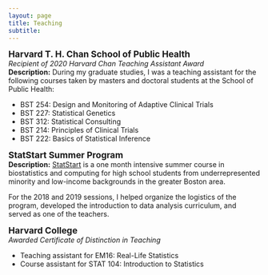 ```yaml
---
layout: page
title: Teaching
subtitle: 
---
```



<!-- <img src="https://isabelfulcher.github.io/img/ginger.png"
     style="float: right; margin-right: 10px;"
     width="150" height="110" /> -->
<strong style="font-size: 125%;"> Harvard T. H. Chan School of Public Health </strong>  
_Recipient of 2020 Harvard Chan Teaching Assistant Award_  
**Description:** During my graduate studies, I was a teaching assistant for the following courses taken by masters and doctoral students at the School of Public Health:  
+ BST 254: Design and Monitoring of Adaptive Clinical Trials
+ BST 227: Statistical Genetics
+ BST 312: Statistical Consulting
+ BST 214: Principles of Clinical Trials
+ BST 222: Basics of Statistical Inference  

<strong style="font-size: 125%;"> StatStart Summer Program </strong>  
**Description:** <a href="https://www.hsph.harvard.edu/biostatistics/statstart-a-program-for-high-school-students/StatStart">StatStart</a> is a one month intensive summer course in biostatistics and computing for high school students from underrepresented minority and low-income backgrounds in the greater Boston area.  

For the 2018 and 2019 sessions, I helped organize the logistics of the program, developed the introduction to data analysis curriculum, and served as one of the teachers.  

<strong style="font-size: 125%;"> Harvard College </strong>  
_Awarded Certificate of Distinction in Teaching_   
+ Teaching assistant for EM16: Real-Life Statistics
+ Course assistant for STAT 104: Introduction to Statistics

<!-- <strong style="font-size: 125%;"> Methods and Computing in R </strong>  
**Harvard T.H. Chan School of Public Health (Boston, MA)**  
_Instructor, Summer 2018_  

+ **Description:** A prepatory course for the incoming biostatistics doctoral students that covers computing in R and basic statistical topics
+ **Materials:** <a href="https://isabelfulcher.github.io/methodsprep/"> Course webpage </a> (exercises, solutions, slides)

<img src="https://isabelfulcher.github.io/img/training.png"
     style="float: right; margin-right: 10px;"
     width="150" height="110" />
<strong style="font-size: 125%;"> Data Analysis and Stata Software Training </strong>  
**D-tree International (Zanzibar, Tanzania)**  
_Course developer and instructor, Summer 2017_  
+ **Description:** An 8-week long statistical training course for D-tree International employees and their key partners at the Ministry of Health. The goal of the course was to equip trainees with tools to identify and answer pressing research questions that arose from the maternal and child health program in which they were all involved. 
+ **Materials:** Contact for more information


<strong style="font-size: 125%;"> Stata Orientation for Incoming Graduate Students </strong>  
**Harvard T.H. Chan School of Public Health (Boston, MA)**  
_Instructor, Summer 2016, 2017, 2018_  
+ **Description:** An introduction to Stata course for incoming graduate students
+ **Materials:** <a href="https://www.hsph.harvard.edu/orientation/stata-module/">Video modules</a> ; <a href="https://cdn1.sph.harvard.edu/wp-content/uploads/sites/122/2012/09/IntroStata_2018.pdf">Handout</a>

I have also served as a teaching assistant and research mentor for numerous other courses. Please see my <a href="https://isabelfulcher.github.io/img/ifulcher_cv.pdf">CV</a> for a full list. 
 -->
<!---
## Additional Experience _(by location)_

<strong style="font-size: 125%;"> University of Global Health Equity (Kigali, Rwanda) </strong>  
**Program Monitoring, Evaluation, and Research Methods**  
_Remote Teaching Assistant, Spring 2017, 2018_

<strong style="font-size: 125%;"> Harvard T.H. Chan School of Public Health (Boston, MA) </strong>  
**Pipelines into Biostatistics**  
_Research Mentor, Summer 2018_

**ID201: Core Principles of Biostatistics and Epidemiology for Public Health Practice**  
_Head Teaching Assistant, Fall 2016 & Fall 2017_  

**HPM 543: Quantitative Methods in Program Evaluation**  
_Stata Support, Sping 2017_

**BIO 507: Methods for Monitoring and Evaluation**  
_Teaching Assistant, Spring 2016_

**ID201: Core Principles of Biostatistics and Epidemiology for Public Health Practice**  
_Teaching Assistant, Fall 2015_

<strong style="font-size: 125%;"> McGill University (Montreal, QC) </strong>  
**MATH 324: Statistics**  
_Teaching Assistant, Spring 2012_

**MATH 323: Probability**  
_Teaching Assistant, Fall 2011_
-->